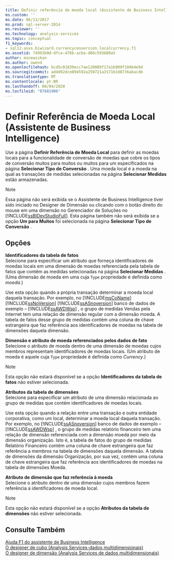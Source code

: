 ```yaml
---
title: Definir referência de moeda local (Assistente de Business Intelligence) | Microsoft Docs
ms.custom: ''
ms.date: 06/13/2017
ms.prod: sql-server-2014
ms.reviewer: ''
ms.technology: analysis-services
ms.topic: conceptual
f1_keywords:
- sql12.asvs.biwizard.currencyconversion.localcurrency.f1
ms.assetid: 74993b0d-dfca-476b-acba-d66c593680a5
author: minewiskan
ms.author: owend
ms.openlocfilehash: bcd5c01839ecc7ae120089f17a1b909f18464e9d
ms.sourcegitcommit: ad4d92dce894592a259721a1571b1d8736abacdb
ms.translationtype: MT
ms.contentlocale: pt-BR
ms.lasthandoff: 08/04/2020
ms.locfileid: "87681906"
---
```

# <a name="define-local-currency-reference-business-intelligence-wizard"></a>Definir Referência de Moeda Local (Assistente de Business Intelligence)
  Use a página **Definir Referência de Moeda Local** para definir as moedas locais para a funcionalidade de conversão de moedas que cobre os tipos de conversão muitos para muitos ou muitos para um especificados na página **Selecionar Tipo de Conversão** . Uma moeda local é a moeda na qual as transações de medidas selecionadas na página **Selecionar Medidas** estão armazenadas.  
  
> [!NOTE]  
>  Essa página não será exibida se o Assistente de Business Intelligence tiver sido iniciado no Designer de Dimensão ou clicando com o botão direito do mouse em uma dimensão no Gerenciador de Soluções no [!INCLUDE[ssBIDevStudioFull](../includes/ssbidevstudiofull-md.md)]. Esta página também não será exibida se a opção **Um para Muitos** foi selecionada na página **Selecionar Tipo de Conversão** .  
  
## <a name="options"></a>Opções  
 **Identificadores da tabela de fatos**  
 Selecione para especificar um atributo que forneça identificadores de moedas locais em uma dimensão de moedas referenciada pela tabela de fatos que contém as medidas selecionadas na página **Selecionar Medidas** . (Uma dimensão de moeda em uma cuja `Type` propriedade é definida como *moeda*.)  
  
 Use esta opção quando a própria transação determinar a moeda local daquela transação. Por exemplo, no [!INCLUDE[msCoName](../includes/msconame-md.md)] [!INCLUDE[ssNoVersion](../includes/ssnoversion-md.md)] [!INCLUDE[ssASnoversion](../includes/ssasnoversion-md.md)] banco de dados de exemplo – [!INCLUDE[ssAWDWsp](../includes/ssawdwsp-md.md)] , o grupo de medidas Vendas pela Internet tem uma relação de dimensão regular com a dimensão moeda. A tabela de fatos desse grupo de medidas contém uma coluna de chave estrangeira que faz referência aos identificadores de moedas na tabela de dimensões daquela dimensão.  
  
 **Dimensão e atributo de moeda referenciados pelos dados de fato**  
 Selecione o atributo de moeda dentro de uma dimensão de moedas cujos membros representam identificadores de moedas locais. (Um atributo de moeda é aquele cuja `Type` propriedade é definida como *Currency*.)  
  
> [!NOTE]  
>   Esta opção não estará disponível se a opção **Identificadores da tabela de fatos** não estiver selecionada.  
  
 **Atributos da tabela de dimensões**  
 Selecione para especificar um atributo de uma dimensão relacionada ao grupo de medidas que contém identificadores de moedas locais.  
  
 Use esta opção quando a relação entre uma transação e outra entidade corporativa, como um local, determinar a moeda local daquela transação. Por exemplo, no [!INCLUDE[ssASnoversion](../includes/ssasnoversion-md.md)] banco de dados de exemplo – [!INCLUDE[ssAWDWsp](../includes/ssawdwsp-md.md)] , o grupo de medidas relatório financeiro tem uma relação de dimensão referenciada com a dimensão moeda por meio da dimensão organização. Isto é, a tabela de fatos do grupo de medidas Relatório Financeiro contém uma coluna de chave estrangeira que faz referência a membros na tabela de dimensões daquela dimensão. A tabela de dimensões da dimensão Organização, por sua vez, contém uma coluna de chave estrangeira que faz referência aos identificadores de moedas na tabela de dimensões Moeda.  
  
 **Atributo de dimensão que faz referência à moeda**  
 Selecione o atributo dentro de uma dimensão cujos membros fazem referência a identificadores de moeda local.  
  
> [!NOTE]  
>   Esta opção não estará disponível se a opção **Atributos da tabela de dimensões** não estiver selecionada.  
  
## <a name="see-also"></a>Consulte Também  
 [Ajuda F1 do assistente de Business Intelligence](business-intelligence-wizard-f1-help.md)   
 [O designer de cubo &#40;Analysis Services-dados multidimensionais&#41;](cube-designer-analysis-services-multidimensional-data.md)   
 [O designer de dimensão &#40;Analysis Services de dados multidimensionais&#41;](dimension-designer-analysis-services-multidimensional-data.md)  
  
  
